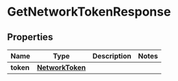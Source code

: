 
# GetNetworkTokenResponse

## Properties
Name | Type | Description | Notes
------------ | ------------- | ------------- | -------------
**token** | [**NetworkToken**](NetworkToken.md) |  | 



